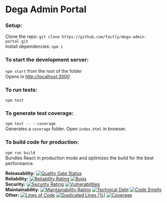 # Dega Admin Portal

### Setup:

Clone the repo: `git clone https://github.com/factly/dega-admin-portal.git`<br />
Install dependencies: `npm i`

### To start the development server:<br />

`npm start` from the root of the folder <br />
Opens in [http://localhost:3000](http://localhost:3000)

### To run tests:<br />

`npm test`

### To generate test coverage:<br />

`npm test -- --coverage`<br />
Generates a `coverage` folder. Open `index.html` in browser.

### To build code for production:<br />

`npm run build`<br />
Bundles React in production mode and optimizes the build for the best performance.

**Releasability:** [![Quality Gate Status](https://sonarcloud.io/api/project_badges/measure?project=factly_dega-admin-portal&metric=alert_status)](https://sonarcloud.io/dashboard?id=factly_dega-admin-portal)  
**Reliability:** [![Reliability Rating](https://sonarcloud.io/api/project_badges/measure?project=factly_dega-admin-portal&metric=reliability_rating)](https://sonarcloud.io/dashboard?id=factly_dega-admin-portal) [![Bugs](https://sonarcloud.io/api/project_badges/measure?project=factly_dega-admin-portal&metric=bugs)](https://sonarcloud.io/dashboard?id=factly_dega-admin-portal)  
**Security:** [![Security Rating](https://sonarcloud.io/api/project_badges/measure?project=factly_dega-admin-portal&metric=security_rating)](https://sonarcloud.io/dashboard?id=factly_dega-admin-portal) [![Vulnerabilities](https://sonarcloud.io/api/project_badges/measure?project=factly_dega-admin-portal&metric=vulnerabilities)](https://sonarcloud.io/dashboard?id=factly_dega-admin-portal)  
**Maintainability:** [![Maintainability Rating](https://sonarcloud.io/api/project_badges/measure?project=factly_dega-admin-portal&metric=sqale_rating)](https://sonarcloud.io/dashboard?id=factly_dega-admin-portal) [![Technical Debt](https://sonarcloud.io/api/project_badges/measure?project=factly_dega-admin-portal&metric=sqale_index)](https://sonarcloud.io/dashboard?id=factly_dega-admin-portal) [![Code Smells](https://sonarcloud.io/api/project_badges/measure?project=factly_dega-admin-portal&metric=code_smells)](https://sonarcloud.io/dashboard?id=factly_dega-admin-portal)  
**Other:** [![Lines of Code](https://sonarcloud.io/api/project_badges/measure?project=factly_dega-admin-portal&metric=ncloc)](https://sonarcloud.io/dashboard?id=factly_dega-admin-portal) [![Duplicated Lines (%)](https://sonarcloud.io/api/project_badges/measure?project=factly_dega-admin-portal&metric=duplicated_lines_density)](https://sonarcloud.io/dashboard?id=factly_dega-admin-portal) [![Coverage](https://sonarcloud.io/api/project_badges/measure?project=factly_dega-admin-portal&metric=coverage)](https://sonarcloud.io/dashboard?id=factly_dega-admin-portal)
